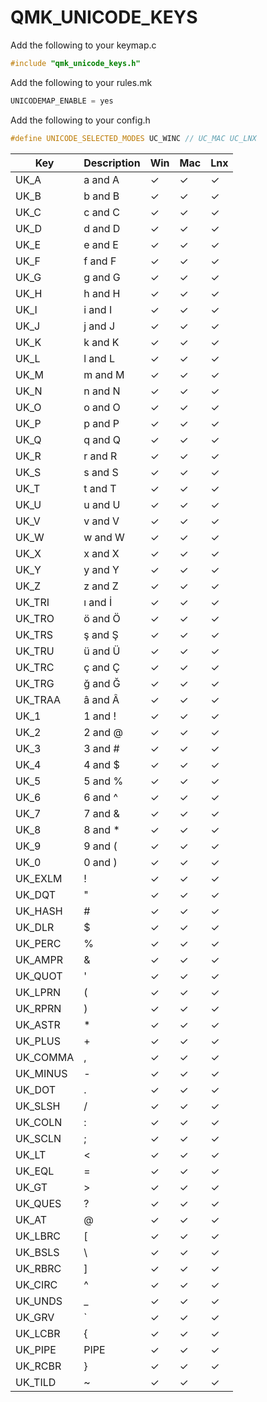 # QMK_UNICODE_KEYS
Add the following to your keymap.c

```c
#include "qmk_unicode_keys.h"
```


Add the following to your rules.mk

```c
UNICODEMAP_ENABLE = yes
```

Add the following to your config.h

```c 
#define UNICODE_SELECTED_MODES UC_WINC // UC_MAC UC_LNX
```



|      Key     |  Description |  Win  |   Mac |  Lnx  |
| ------------ | ------------ | ----- | ----- | ----- |
|   UK_A       |   a and A    |   ✓   |   ✓   |   ✓   |
|   UK_B       |   b and B    |   ✓   |   ✓   |   ✓   |
|   UK_C       |   c and C    |   ✓   |   ✓   |   ✓   |
|   UK_D       |   d and D    |   ✓   |   ✓   |   ✓   |
|   UK_E       |   e and E    |   ✓   |   ✓   |   ✓   |
|   UK_F       |   f and F    |   ✓   |   ✓   |   ✓   |
|   UK_G       |   g and G    |   ✓   |   ✓   |   ✓   |
|   UK_H       |   h and H    |   ✓   |   ✓   |   ✓   |
|   UK_I       |   i and I    |   ✓   |   ✓   |   ✓   |
|   UK_J       |   j and J    |   ✓   |   ✓   |   ✓   |
|   UK_K       |   k and K    |   ✓   |   ✓   |   ✓   |
|   UK_L       |   l and L    |   ✓   |   ✓   |   ✓   |
|   UK_M       |   m and M    |   ✓   |   ✓   |   ✓   |
|   UK_N       |   n and N    |   ✓   |   ✓   |   ✓   |
|   UK_O       |   o and O    |   ✓   |   ✓   |   ✓   |
|   UK_P       |   p and P    |   ✓   |   ✓   |   ✓   |
|   UK_Q       |   q and Q    |   ✓   |   ✓   |   ✓   |
|   UK_R       |   r and R    |   ✓   |   ✓   |   ✓   |
|   UK_S       |   s and S    |   ✓   |   ✓   |   ✓   |
|   UK_T       |   t and T    |   ✓   |   ✓   |   ✓   |
|   UK_U       |   u and U    |   ✓   |   ✓   |   ✓   |
|   UK_V       |   v and V    |   ✓   |   ✓   |   ✓   |
|   UK_W       |   w and W    |   ✓   |   ✓   |   ✓   |
|   UK_X       |   x and X    |   ✓   |   ✓   |   ✓   |
|   UK_Y       |   y and Y    |   ✓   |   ✓   |   ✓   |
|   UK_Z       |   z and Z    |   ✓   |   ✓   |   ✓   |
|   UK_TRI     |   ı and İ    |   ✓   |   ✓   |   ✓   |
|   UK_TRO     |   ö and Ö    |   ✓   |   ✓   |   ✓   |
|   UK_TRS     |   ş and Ş    |   ✓   |   ✓   |   ✓   |
|   UK_TRU     |   ü and Ü    |   ✓   |   ✓   |   ✓   |
|   UK_TRC     |   ç and Ç    |   ✓   |   ✓   |   ✓   |
|   UK_TRG     |   ğ and Ğ    |   ✓   |   ✓   |   ✓   |
|   UK_TRAA    |   â and Â    |   ✓   |   ✓   |   ✓   |
|   UK_1       |   1 and !    |   ✓   |   ✓   |   ✓   |
|   UK_2       |   2 and @    |   ✓   |   ✓   |   ✓   |
|   UK_3       |   3 and #    |   ✓   |   ✓   |   ✓   |
|   UK_4       |   4 and $    |   ✓   |   ✓   |   ✓   |
|   UK_5       |   5 and %    |   ✓   |   ✓   |   ✓   |
|   UK_6       |   6 and ^    |   ✓   |   ✓   |   ✓   |
|   UK_7       |   7 and &    |   ✓   |   ✓   |   ✓   |
|   UK_8       |   8 and *    |   ✓   |   ✓   |   ✓   |
|   UK_9       |   9 and (    |   ✓   |   ✓   |   ✓   |
|   UK_0       |   0 and )    |   ✓   |   ✓   |   ✓   | 
|   UK_EXLM    |   !          |   ✓   |   ✓   |   ✓   |
|   UK_DQT     |   "          |   ✓   |   ✓   |   ✓   |
|   UK_HASH    |   #          |   ✓   |   ✓   |   ✓   |
|   UK_DLR     |   $          |   ✓   |   ✓   |   ✓   |
|   UK_PERC    |   %          |   ✓   |   ✓   |   ✓   |
|   UK_AMPR    |   &          |   ✓   |   ✓   |   ✓   |
|   UK_QUOT    |   '          |   ✓   |   ✓   |   ✓   |
|   UK_LPRN    |   (          |   ✓   |   ✓   |   ✓   |
|   UK_RPRN    |   )          |   ✓   |   ✓   |   ✓   |
|   UK_ASTR    |   *          |   ✓   |   ✓   |   ✓   |
|   UK_PLUS    |   +          |   ✓   |   ✓   |   ✓   |
|   UK_COMMA   |   ,          |   ✓   |   ✓   |   ✓   |
|   UK_MINUS   |   -          |   ✓   |   ✓   |   ✓   |
|   UK_DOT     |   .          |   ✓   |   ✓   |   ✓   |
|   UK_SLSH    |   /          |   ✓   |   ✓   |   ✓   |
|   UK_COLN    |   :          |   ✓   |   ✓   |   ✓   |
|   UK_SCLN    |   ;          |   ✓   |   ✓   |   ✓   |
|   UK_LT      |   <          |   ✓   |   ✓   |   ✓   |
|   UK_EQL     |   =          |   ✓   |   ✓   |   ✓   |
|   UK_GT      |   >          |   ✓   |   ✓   |   ✓   |
|   UK_QUES    |   ?          |   ✓   |   ✓   |   ✓   |
|   UK_AT      |   @          |   ✓   |   ✓   |   ✓   |
|   UK_LBRC    |   [          |   ✓   |   ✓   |   ✓   |
|   UK_BSLS    |   \          |   ✓   |   ✓   |   ✓   |
|   UK_RBRC    |   ]          |   ✓   |   ✓   |   ✓   |
|   UK_CIRC    |   ^          |   ✓   |   ✓   |   ✓   |
|   UK_UNDS    |   _          |   ✓   |   ✓   |   ✓   |
|   UK_GRV     |   `          |   ✓   |   ✓   |   ✓   |
|   UK_LCBR    |   {          |   ✓   |   ✓   |   ✓   |
|   UK_PIPE    |  PIPE        |   ✓   |   ✓   |   ✓   |
|   UK_RCBR    |   }          |   ✓   |   ✓   |   ✓   |
|   UK_TILD    |   ~          |   ✓   |   ✓   |   ✓   |
